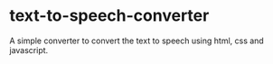 # text-to-speech-converter
 A simple converter to convert the text to speech using html, css and javascript.
